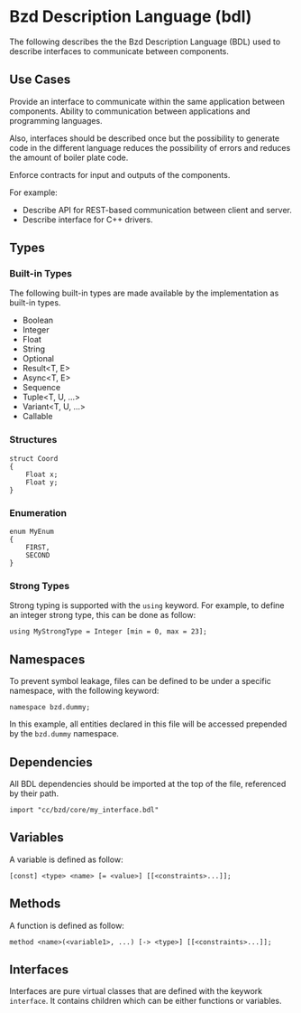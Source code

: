 # Bzd Description Language (bdl)

The following describes the the Bzd Description Language (BDL) used to describe interfaces to communicate between components.

## Use Cases

Provide an interface to communicate within the same application between components.
Ability to communication between applications and programming languages.

Also, interfaces should be described once but the possibility to generate code in the different
language reduces the possibility of errors and reduces the amount of boiler plate code.

Enforce contracts for input and outputs of the components.

For example:
- Describe API for REST-based communication between client and server.
- Describe interface for C++ drivers.

## Types

### Built-in Types

The following built-in types are made available by the implementation as built-in types.

- Boolean
- Integer
- Float
- String
- Optional<T>
- Result<T, E>
- Async<T, E>
- Sequence<T>
- Tuple<T, U, ...>
- Variant<T, U, ...>
- Callable

### Structures

```
struct Coord
{
	Float x;
	Float y;
}
```

### Enumeration
```
enum MyEnum
{
	FIRST,
	SECOND
}
```

### Strong Types

Strong typing is supported with the `using` keyword. For example, to define an integer strong type, this can be done as follow:
```
using MyStrongType = Integer [min = 0, max = 23];
```

## Namespaces

To prevent symbol leakage, files can be defined to be under a specific namespace, with the following keyword:
```
namespace bzd.dummy;
```
In this example, all entities declared in this file will be accessed prepended by the `bzd.dummy` namespace.

## Dependencies

All BDL dependencies should be imported at the top of the file, referenced by their path.
```
import "cc/bzd/core/my_interface.bdl"
```

## Variables

A variable is defined as follow:
```
[const] <type> <name> [= <value>] [[<constraints>...]];
```

## Methods

A function is defined as follow:
```
method <name>(<variable1>, ...) [-> <type>] [[<constraints>...]];
```

## Interfaces

Interfaces are pure virtual classes that are defined with the keywork `interface`.
It contains children which can be either functions or variables.
